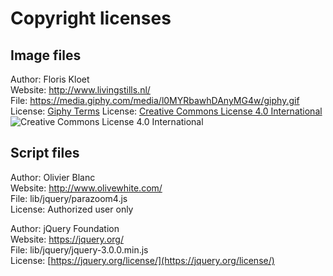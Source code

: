 # Copyright licenses

## Image files

Author: Floris Kloet<br/>
Website: http://www.livingstills.nl/<br/>
File: https://media.giphy.com/media/l0MYRbawhDAnyMG4w/giphy.gif<br/>
License: [Giphy Terms](https://giphy.com/terms)
License: [Creative Commons License 4.0 International](https://creativecommons.org/licenses/by/4.0/deed)<br/>
![Creative Commons License 4.0 International](https://i.creativecommons.org/l/by/3.0/nl/88x31.png)<br/>

## Script files

Author: Olivier Blanc<br/>
Website: http://www.olivewhite.com/<br/>
File: lib/jquery/parazoom4.js<br/>
License: Authorized user only<br/>

Author: jQuery Foundation<br/>
Website: https://jquery.org/<br/>
File: lib/jquery/jquery-3.0.0.min.js<br/>
License: [https://jquery.org/license/](https://jquery.org/license/)<br/>